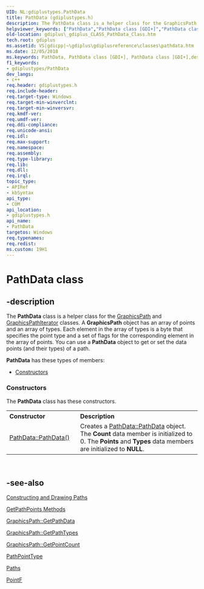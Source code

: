 ```yaml
---
UID: NL:gdiplustypes.PathData
title: PathData (gdiplustypes.h)
description: The PathData class is a helper class for the GraphicsPath and GraphicsPathIterator classes.helpviewer_keywords: ["PathData","PathData class [GDI+]","PathData class [GDI+]","described","_gdiplus_CLASS_PathData_Class","gdiplus._gdiplus_CLASS_PathData_Class","gdiplustypes/PathData"]
old-location: gdiplus\_gdiplus_CLASS_PathData_Class.htm
tech.root: gdiplus
ms.assetid: VS|gdicpp|~\gdiplus\gdiplusreference\classes\pathdata.htm
ms.date: 12/05/2018
ms.keywords: PathData, PathData class [GDI+], PathData class [GDI+],described, _gdiplus_CLASS_PathData_Class, gdiplus._gdiplus_CLASS_PathData_Class, gdiplustypes/PathData
f1_keywords:
- gdiplustypes/PathData
dev_langs:
- c++
req.header: gdiplustypes.h
req.include-header: 
req.target-type: Windows
req.target-min-winverclnt: 
req.target-min-winversvr: 
req.kmdf-ver: 
req.umdf-ver: 
req.ddi-compliance: 
req.unicode-ansi: 
req.idl: 
req.max-support: 
req.namespace: 
req.assembly: 
req.type-library: 
req.lib: 
req.dll: 
req.irql: 
topic_type:
- APIRef
- kbSyntax
api_type:
- COM
api_location:
- gdiplustypes.h
api_name:
- PathData
targetos: Windows
req.typenames: 
req.redist: 
ms.custom: 19H1
---
```


# PathData class


## -description


The <b>PathData</b> class is a helper class for the 
			<a href="https://docs.microsoft.com/windows/desktop/api/gdipluspath/nl-gdipluspath-graphicspath">GraphicsPath</a> and 
			<a href="https://docs.microsoft.com/windows/desktop/api/gdipluspath/nl-gdipluspath-graphicspathiterator">GraphicsPathIterator</a> classes. A 
			<b>GraphicsPath</b> object has an array of points and an array of types. Each element in the array of types is a byte that specifies the point type and a set of flags for the corresponding element in the array of points. You can use a <b>PathData</b> object to get or set the data points (and their types) of a path.

<b xmlns:loc="http://microsoft.com/wdcml/l10n">PathData</b> has these types of members:
<ul>
<li><a href="https://docs.microsoft.com/">Constructors</a></li>
</ul><h3><a id="constructors"></a>Constructors</h3>The <b xmlns:loc="http://microsoft.com/wdcml/l10n">PathData</b> class has these constructors.
<table class="members" id="memberListConstructors">
<tr>
<th align="left" width="37%">Constructor</th>
<th align="left" width="63%">Description</th>
</tr>
<tr data="declared;">
<td align="left" width="37%">
<a href="https://docs.microsoft.com/windows/desktop/api/gdiplustypes/nf-gdiplustypes-pathdata-pathdata(constpathdata_)">PathData::PathData()</a>
</td>
<td align="left" width="63%">
Creates a <a href="https://docs.microsoft.com/windows/desktop/api/gdiplustypes/nf-gdiplustypes-pathdata-pathdata(constpathdata_)">PathData::PathData</a> object. The <b>Count</b> data member is initialized to 0. The <b>Points</b> and <b>Types</b> data members are initialized to <b>NULL</b>.

</td>
</tr>
</table> 


## -see-also




<a href="https://docs.microsoft.com/windows/desktop/gdiplus/-gdiplus-constructing-and-drawing-paths-use">Constructing and Drawing Paths</a>



<a href="https://docs.microsoft.com/windows/desktop/api/gdipluspath/nf-gdipluspath-graphicspath-getpathpoints(outpoint_inint)">GetPathPoints Methods</a>



<a href="https://docs.microsoft.com/windows/desktop/api/gdipluspath/nf-gdipluspath-graphicspath-getpathdata">GraphicsPath::GetPathData</a>



<a href="https://docs.microsoft.com/windows/desktop/api/gdipluspath/nf-gdipluspath-graphicspath-getpathtypes">GraphicsPath::GetPathTypes</a>



<a href="https://docs.microsoft.com/windows/desktop/api/gdipluspath/nf-gdipluspath-graphicspath-getpointcount">GraphicsPath::GetPointCount</a>



<a href="https://docs.microsoft.com/windows/desktop/api/gdiplusenums/ne-gdiplusenums-pathpointtype">PathPointType</a>



<a href="https://docs.microsoft.com/windows/desktop/gdiplus/-gdiplus-paths-about">Paths</a>



<a href="https://docs.microsoft.com/windows/desktop/api/gdiplustypes/nl-gdiplustypes-pointf">PointF</a>
 

 

